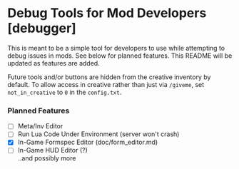 Debug Tools for Mod Developers [debugger]
=========================================

This is meant to be a simple tool for developers to use while attempting to debug issues in mods. See below for planned features. This README will be updated as features are added.

Future tools and/or buttons are hidden from the creative inventory by default. To allow access in creative rather than just via `/giveme`, set `not_in_creative` to `0` in the `config.txt`.

### Planned Features
- [ ] Meta/Inv Editor
- [ ] Run Lua Code Under Environment (server won't crash)
- [x] In-Game Formspec Editor (doc/form_editor.md)
- [ ] In-Game HUD Editor (?)
<br /> ..and possibly more